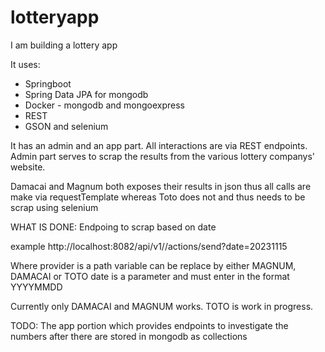 # lotteryapp
I am building a lottery app

It uses:
- Springboot
- Spring Data JPA for mongodb
- Docker - mongodb and mongoexpress
- REST
- GSON and selenium

It has an admin and an app part. All interactions are via REST endpoints.
Admin part serves to scrap the results from the various lottery companys' website.

Damacai and Magnum both exposes their results in json thus all calls are make via requestTemplate whereas Toto does not and thus needs to be scrap using selenium

WHAT IS DONE:
Endpoing to scrap based on date

example
http://localhost:8082/api/v1/<PROVIDER>/actions/send?date=20231115

Where provider is a path variable can be replace by either MAGNUM, DAMACAI or TOTO
date is a parameter and must enter in the format YYYYMMDD

Currently only DAMACAI and MAGNUM works. TOTO is work in progress.

TODO:
The app portion which provides endpoints to investigate the numbers after there are stored in mongodb as collections
